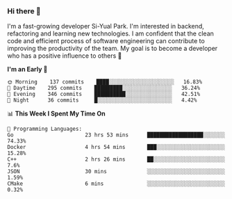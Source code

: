 ### Hi there 👋


I'm a fast-growing developer Si-Yual Park. I'm interested in backend, refactoring and learning new technologies. I am confident that the clean code and efficient process of software engineering can contribute to improving the productivity of the team. My goal is to become a developer who has a positive influence to others 🔭

<!--START_SECTION:waka-->
**I'm an Early 🐤** 

```text
🌞 Morning    137 commits    ████░░░░░░░░░░░░░░░░░░░░░   16.83% 
🌆 Daytime    295 commits    █████████░░░░░░░░░░░░░░░░   36.24% 
🌃 Evening    346 commits    ██████████░░░░░░░░░░░░░░░   42.51% 
🌙 Night      36 commits     █░░░░░░░░░░░░░░░░░░░░░░░░   4.42%

```


📊 **This Week I Spent My Time On** 

```text
💬 Programming Languages: 
Go                       23 hrs 53 mins      ██████████████████░░░░░░░   74.33% 
Docker                   4 hrs 54 mins       ███░░░░░░░░░░░░░░░░░░░░░░   15.28% 
C++                      2 hrs 26 mins       ██░░░░░░░░░░░░░░░░░░░░░░░   7.6% 
JSON                     30 mins             ░░░░░░░░░░░░░░░░░░░░░░░░░   1.59% 
CMake                    6 mins              ░░░░░░░░░░░░░░░░░░░░░░░░░   0.32%

```


<!--END_SECTION:waka-->
